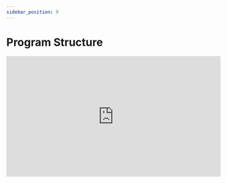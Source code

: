 ```yaml
---
sidebar_position: 9
---
```


# Program Structure

<iframe width="560" height="315" src="https://www.youtube.com/embed/BFINN_x7pVY?si=gSGPgcJbN7bUEKy8" title="YouTube video player" frameborder="0" allow="accelerometer; autoplay; clipboard-write; encrypted-media; gyroscope; picture-in-picture; web-share" referrerpolicy="strict-origin-when-cross-origin" allowfullscreen></iframe>
